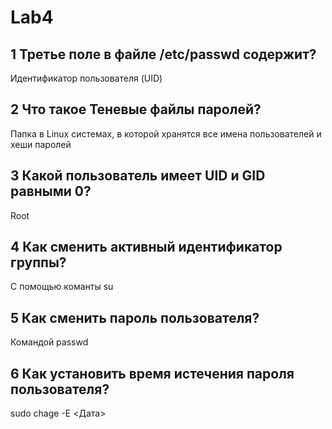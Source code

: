 # Lab4
 
## 1 Третье поле в файле /etc/passwd содержит?
Идентификатор пользователя (UID)

## 2 Что такое Теневые файлы паролей?
Папка в Linux системах, в которой хранятся все имена пользователей и хеши паролей

## 3 Какой пользователь имеет UID и GID равными 0?
Root

## 4 Как сменить активный идентификатор группы?
С помощью команты su 

## 5 Как сменить пароль пользователя?
Командой passwd 

## 6 Как установить время истечения пароля пользователя?
sudo chage -E <Дата> <user>
